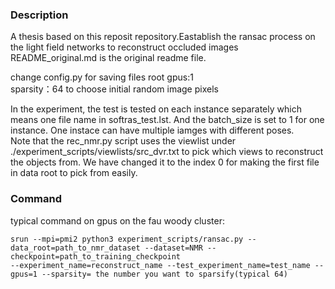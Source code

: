 ### Description
A  thesis based on this reposit repository.Eastablish the ransac process on the light field networks to reconstruct occluded images  
README_original.md is the original readme file.

change config.py for saving files root 
gpus:1  
sparsity：64 to choose initial random image pixels  

In the experiment, the test is tested on each instance separately which means one file name in softras_test.lst. And the batch_size is set to 1 for one instance.
One instace can have multiple iamges with different poses.  
Note that the rec_nmr.py script uses the viewlist under ./experiment_scripts/viewlists/src_dvr.txt to pick which views to reconstruct the objects from. We have changed it to the index 0 for making the first file in data root to pick from easily.


### Command
typical command on gpus on the fau woody cluster:
```
srun --mpi=pmi2 python3 experiment_scripts/ransac.py --data_root=path_to_nmr_dataset --dataset=NMR --checkpoint=path_to_training_checkpoint   
--experiment_name=reconstruct_name --test_experiment_name=test_name --gpus=1 --sparsity= the number you want to sparsify(typical 64)
```
